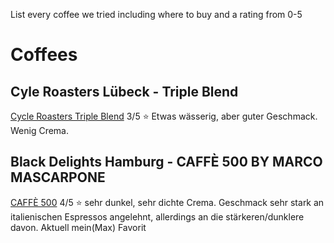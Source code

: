 
List every coffee we tried including where to buy and a rating from 0-5

# Coffees
## Cyle Roasters Lübeck - Triple Blend
[Cycle Roasters Triple Blend](https://cycleroasters.com/collections/specialty-coffee-espresso/products/triple-blend-espresso-specialty-coffee)
3/5 ⭐ 
Etwas wässerig, aber guter Geschmack. Wenig Crema.


## Black Delights Hamburg - CAFFÈ 500 BY MARCO MASCARPONE
[CAFFÈ 500](https://www.blackdelight.de/product/disco-500-by-marco-mascarpone/)
4/5 ⭐
sehr dunkel, sehr dichte Crema. Geschmack sehr stark an italienischen Espressos angelehnt, allerdings an die stärkeren/dunklere davon.
Aktuell mein(Max) Favorit